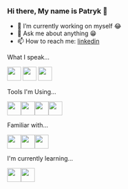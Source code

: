 ### Hi there, My name is Patryk 👋




- 🔭 I’m currently working on myself 😂
- 💬 Ask me about anything 😁
- 📫 How to reach me: <a href="https://www.linkedin.com/in/patryk-stusik-aa863b170/" target="_blank" rel="noopener noreferrer">linkedin</a>




What I speak...
<p><img src="https://s2.svgbox.net/files.svg?ic=js-official&color=000000" width="32" height="32"> <img src="https://s2.svgbox.net/files.svg?ic=html&color=000000" width="32" height="32"> <img src="https://s2.svgbox.net/files.svg?ic=css&color=000000" width="32" height="32"></p>

Tools I'm Using...
<p><img src="https://s2.svgbox.net/files.svg?ic=git&color=000000" width="32" height="32"><img src="https://s2.svgbox.net/files.svg?ic=sass&color=000000" width="32" height="32"><img src="https://s2.svgbox.net/files.svg?ic=npm&color=000000" width="32" height="32"><img src="https://s2.svgbox.net/files.svg?ic=vscode&color=000000" width="32" height="32"></p>

Familiar with...
<p><img src="https://s2.svgbox.net/files.svg?ic=tailwind&color=000000" width="32" height="32"><img src="https://s2.svgbox.net/files.svg?ic=yarn&color=000000" width="32" height="32"><img src="https://s2.svgbox.net/social.svg?ic=wordpress&color=000000" width="32" height="32"></p>

I'm currently learning...
<p><img src="https://s2.svgbox.net/files.svg?ic=reactjs&color=000000" width="32" height="32"><img src="https://s2.svgbox.net/files.svg?ic=vue&color=000000" width="32" height="32"></p>




